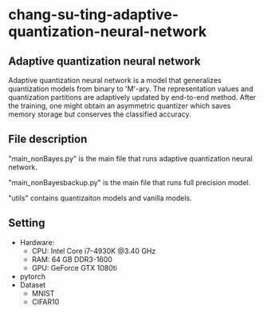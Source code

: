 # chang-su-ting-adaptive-quantization-neural-network
## Adaptive quantization neural network
Adaptive quantization neural network is a model that generalizes quantization models from binary to 'M'-ary. The representation values and quantization partitions are adaptively updated by end-to-end method. After the training, one might obtain an asymmetric quantizer which saves memory storage but conserves the classified accuracy.
## File description
"main_nonBayes.py" is the main file that runs adaptive quantization neural network.

"main_nonBayesbackup.py" is the main file that runs full precision model.

"utils" contains quantizaiton models and vanilla models.
## Setting
* Hardware:
  * CPU: Intel Core i7-4930K @3.40 GHz
  * RAM: 64 GB DDR3-1600
  * GPU: GeForce GTX 1080ti
* pytorch 
* Dataset
  * MNIST
  * CIFAR10
